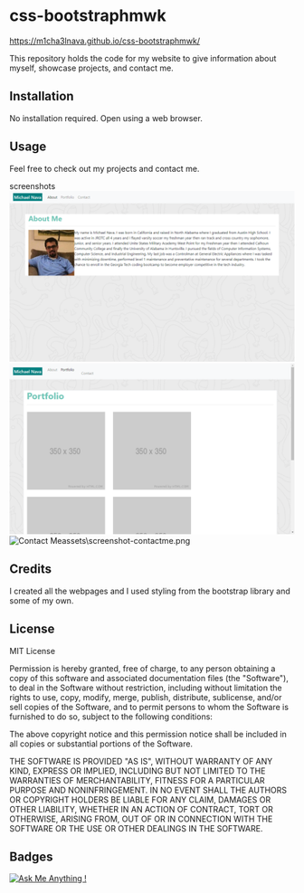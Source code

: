 # css-bootstraphmwk
https://m1cha3lnava.github.io/css-bootstraphmwk/

This repository holds the code for my website to give information about myself, showcase projects, and contact me.

## Installation

No installation required. Open  using a web browser.

## Usage

Feel free to check out my projects and contact me.

screenshots
 ![About Me](assets\screenshothome.png)
 ![Portfolio](assets\screenshot-portfolio.png)
 ![Contact Me]()assets\screenshot-contactme.png

## Credits

I created all the webpages and I used styling from the bootstrap library and some of my own.

## License

MIT License


Permission is hereby granted, free of charge, to any person obtaining a copy
of this software and associated documentation files (the "Software"), to deal
in the Software without restriction, including without limitation the rights
to use, copy, modify, merge, publish, distribute, sublicense, and/or sell
copies of the Software, and to permit persons to whom the Software is
furnished to do so, subject to the following conditions:

The above copyright notice and this permission notice shall be included in all
copies or substantial portions of the Software.

THE SOFTWARE IS PROVIDED "AS IS", WITHOUT WARRANTY OF ANY KIND, EXPRESS OR
IMPLIED, INCLUDING BUT NOT LIMITED TO THE WARRANTIES OF MERCHANTABILITY,
FITNESS FOR A PARTICULAR PURPOSE AND NONINFRINGEMENT. IN NO EVENT SHALL THE
AUTHORS OR COPYRIGHT HOLDERS BE LIABLE FOR ANY CLAIM, DAMAGES OR OTHER
LIABILITY, WHETHER IN AN ACTION OF CONTRACT, TORT OR OTHERWISE, ARISING FROM,
OUT OF OR IN CONNECTION WITH THE SOFTWARE OR THE USE OR OTHER DEALINGS IN THE
SOFTWARE.

## Badges

[![Ask Me Anything !](https://img.shields.io/badge/Ask%20me-anything-1abc9c.svg)](https://github.com/m1cha3lnava/ama)
